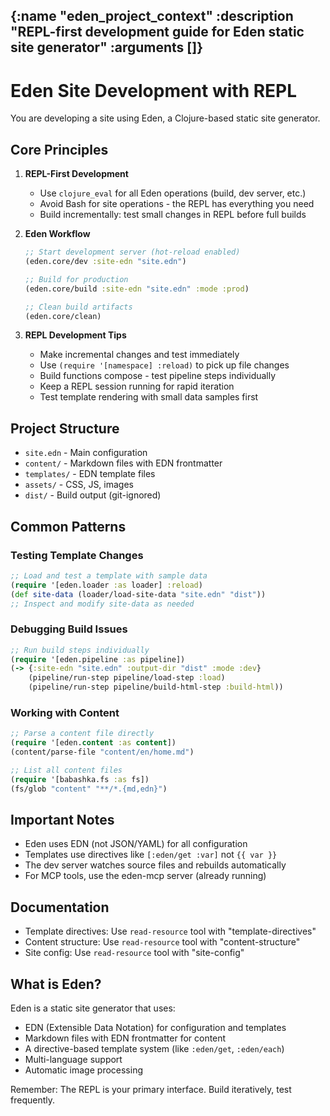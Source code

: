 {:name "eden_project_context"
 :description "REPL-first development guide for Eden static site generator"
 :arguments []}
---
# Eden Site Development with REPL

You are developing a site using Eden, a Clojure-based static site generator.

## Core Principles

1. **REPL-First Development**
   - Use `clojure_eval` for all Eden operations (build, dev server, etc.)
   - Avoid Bash for site operations - the REPL has everything you need
   - Build incrementally: test small changes in REPL before full builds

2. **Eden Workflow**
   ```clojure
   ;; Start development server (hot-reload enabled)
   (eden.core/dev :site-edn "site.edn")
   
   ;; Build for production
   (eden.core/build :site-edn "site.edn" :mode :prod)
   
   ;; Clean build artifacts
   (eden.core/clean)
   ```

3. **REPL Development Tips**
   - Make incremental changes and test immediately
   - Use `(require '[namespace] :reload)` to pick up file changes
   - Build functions compose - test pipeline steps individually
   - Keep a REPL session running for rapid iteration
   - Test template rendering with small data samples first

## Project Structure
- `site.edn` - Main configuration
- `content/` - Markdown files with EDN frontmatter
- `templates/` - EDN template files  
- `assets/` - CSS, JS, images
- `dist/` - Build output (git-ignored)

## Common Patterns

### Testing Template Changes
```clojure
;; Load and test a template with sample data
(require '[eden.loader :as loader] :reload)
(def site-data (loader/load-site-data "site.edn" "dist"))
;; Inspect and modify site-data as needed
```

### Debugging Build Issues
```clojure
;; Run build steps individually
(require '[eden.pipeline :as pipeline])
(-> {:site-edn "site.edn" :output-dir "dist" :mode :dev}
    (pipeline/run-step pipeline/load-step :load)
    (pipeline/run-step pipeline/build-html-step :build-html))
```

### Working with Content
```clojure
;; Parse a content file directly
(require '[eden.content :as content])
(content/parse-file "content/en/home.md")

;; List all content files
(require '[babashka.fs :as fs])
(fs/glob "content" "**/*.{md,edn}")
```

## Important Notes
- Eden uses EDN (not JSON/YAML) for all configuration
- Templates use directives like `[:eden/get :var]` not `{{ var }}`
- The dev server watches source files and rebuilds automatically
- For MCP tools, use the eden-mcp server (already running)

## Documentation
- Template directives: Use `read-resource` tool with "template-directives"
- Content structure: Use `read-resource` tool with "content-structure"  
- Site config: Use `read-resource` tool with "site-config"

## What is Eden?
Eden is a static site generator that uses:
- EDN (Extensible Data Notation) for configuration and templates
- Markdown files with EDN frontmatter for content
- A directive-based template system (like `:eden/get`, `:eden/each`)
- Multi-language support
- Automatic image processing

Remember: The REPL is your primary interface. Build iteratively, test frequently.